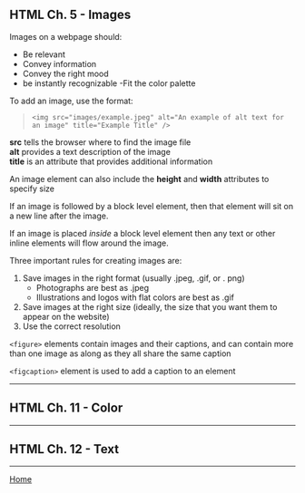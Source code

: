 ## HTML Ch. 5 - Images

Images on a webpage should:
  - Be relevant
  - Convey information
  - Convey the right mood
  - be instantly recognizable
  -Fit the color palette

To add an image, use the format:
>  `<img src="images/example.jpeg" alt="An example of alt text for an image" title="Example Title" />`

**src** tells the browser where to find the image file  
**alt** provides a text description of the image  
**title** is an attribute that provides additional information 

An image element can also include the **height** and **width** attributes to specify size

If an image is followed by a block level element, then that element will sit on a new line after the image.

If an image is placed *inside* a block level element then any text or other inline elements will flow around the image.

Three important rules for creating images are:
1. Save images in the right format (usually .jpeg, .gif, or . png)
    - Photographs are best as .jpeg
    - Illustrations and logos with flat colors are best as .gif
1. Save images at the right size (ideally, the size that you want them to appear on the website)
1. Use the correct resolution

`<figure>` elements contain images and their captions, and can contain more than one image as along as they all share the same caption

`<figcaption>` element is used to add a caption to an element

---
## HTML Ch. 11 - Color



---
## HTML Ch. 12 - Text



---
[Home](https://jchinzi.github.io/reading-notes/)